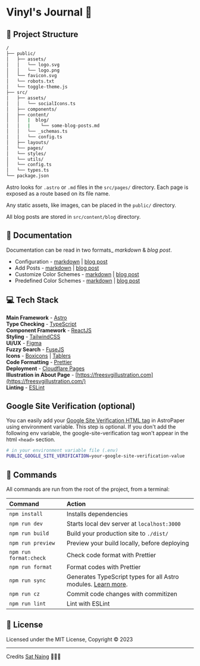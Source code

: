 # Vinyl's Journal 📄

## 🚀 Project Structure

```bash
/
├── public/
│   ├── assets/
│   │   └── logo.svg
│   │   └── logo.png
│   └── favicon.svg
│   └── robots.txt
│   └── toggle-theme.js
├── src/
│   ├── assets/
│   │   └── socialIcons.ts
│   ├── components/
│   ├── content/
│   │   |  blog/
│   │   |    └── some-blog-posts.md
│   │   └── _schemas.ts
│   │   └── config.ts
│   ├── layouts/
│   └── pages/
│   └── styles/
│   └── utils/
│   └── config.ts
│   └── types.ts
└── package.json
```

Astro looks for `.astro` or `.md` files in the `src/pages/` directory. Each page is exposed as a route based on its file name.

Any static assets, like images, can be placed in the `public/` directory.

All blog posts are stored in `src/content/blog` directory.

## 📖 Documentation

Documentation can be read in two formats\_ _markdown_ & _blog post_.

- Configuration - [markdown](src/content/blog/how-to-configure-astropaper-theme.md) | [blog post](https://astro-paper.pages.dev/posts/how-to-configure-astropaper-theme/)
- Add Posts - [markdown](src/content/blog/adding-new-post.md) | [blog post](https://astro-paper.pages.dev/posts/adding-new-posts-in-astropaper-theme/)
- Customize Color Schemes - [markdown](src/content/blog/customizing-astropaper-theme-color-schemes.md) | [blog post](https://astro-paper.pages.dev/posts/customizing-astropaper-theme-color-schemes/)
- Predefined Color Schemes - [markdown](src/content/blog/predefined-color-schemes.md) | [blog post](https://astro-paper.pages.dev/posts/predefined-color-schemes/)

## 💻 Tech Stack

**Main Framework** - [Astro](https://astro.build/)  
**Type Checking** - [TypeScript](https://www.typescriptlang.org/)  
**Component Framework** - [ReactJS](https://reactjs.org/)  
**Styling** - [TailwindCSS](https://tailwindcss.com/)  
**UI/UX** - [Figma](https://figma.com)  
**Fuzzy Search** - [FuseJS](https://fusejs.io/)  
**Icons** - [Boxicons](https://boxicons.com/) | [Tablers](https://tabler-icons.io/)  
**Code Formatting** - [Prettier](https://prettier.io/)  
**Deployment** - [Cloudflare Pages](https://pages.cloudflare.com/)  
**Illustration in About Page** - [https://freesvgillustration.com](https://freesvgillustration.com/)  
**Linting** - [ESLint](https://eslint.org)

## Google Site Verification (optional)

You can easily add your [Google Site Verification HTML tag](https://support.google.com/webmasters/answer/9008080#meta_tag_verification&zippy=%2Chtml-tag) in AstroPaper using environment variable. This step is optional. If you don't add the following env variable, the google-site-verification tag won't appear in the html `<head>` section.

```bash
# in your environment variable file (.env)
PUBLIC_GOOGLE_SITE_VERIFICATION=your-google-site-verification-value
```

## 🧞 Commands

All commands are run from the root of the project, from a terminal:

| Command                | Action                                                                                                                           |
| :--------------------- | :------------------------------------------------------------------------------------------------------------------------------- |
| `npm install`          | Installs dependencies                                                                                                            |
| `npm run dev`          | Starts local dev server at `localhost:3000`                                                                                      |
| `npm run build`        | Build your production site to `./dist/`                                                                                          |
| `npm run preview`      | Preview your build locally, before deploying                                                                                     |
| `npm run format:check` | Check code format with Prettier                                                                                                  |
| `npm run format`       | Format codes with Prettier                                                                                                       |
| `npm run sync`         | Generates TypeScript types for all Astro modules. [Learn more](https://docs.astro.build/en/reference/cli-reference/#astro-sync). |
| `npm run cz`           | Commit code changes with commitizen                                                                                              |
| `npm run lint`         | Lint with ESLint                                                                                                                 |

## 📜 License

Licensed under the MIT License, Copyright © 2023

---

Credits [Sat Naing](https://satnaing.dev) 👨🏻‍💻
